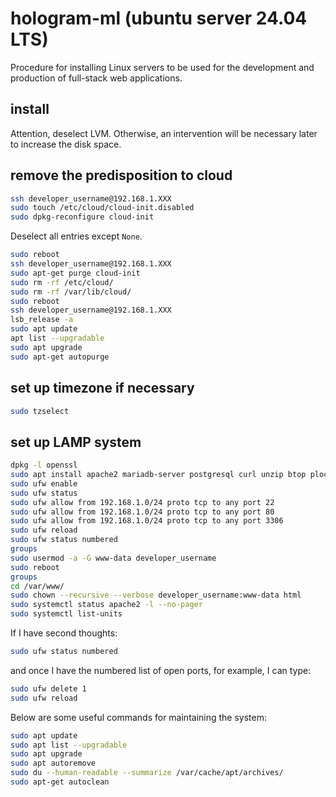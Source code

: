 # hologram-ml  (ubuntu server 24.04 LTS)

Procedure for installing Linux servers to be used for the development and production of full-stack web applications.

## install

Attention, deselect LVM.
Otherwise, an intervention will be necessary later to increase the disk space.

## remove the predisposition to cloud

```bash
ssh developer_username@192.168.1.XXX
sudo touch /etc/cloud/cloud-init.disabled
sudo dpkg-reconfigure cloud-init
```

Deselect all entries except `None`.

```bash
sudo reboot
ssh developer_username@192.168.1.XXX
sudo apt-get purge cloud-init
sudo rm -rf /etc/cloud/
sudo rm -rf /var/lib/cloud/
sudo reboot
ssh developer_username@192.168.1.XXX
lsb_release -a
sudo apt update
apt list --upgradable
sudo apt upgrade
sudo apt-get autopurge
```

## set up timezone if necessary

```bash
sudo tzselect
```

## set up LAMP system

```bash
dpkg -l openssl
sudo apt install apache2 mariadb-server postgresql curl unzip btop plocate net-tools
sudo ufw enable
sudo ufw status
sudo ufw allow from 192.168.1.0/24 proto tcp to any port 22
sudo ufw allow from 192.168.1.0/24 proto tcp to any port 80
sudo ufw allow from 192.168.1.0/24 proto tcp to any port 3306
sudo ufw reload
sudo ufw status numbered
groups
sudo usermod -a -G www-data developer_username
sudo reboot
groups
cd /var/www/
sudo chown --recursive --verbose developer_username:www-data html
sudo systemctl status apache2 -l --no-pager
sudo systemctl list-units
```

If I have second thoughts:

```bash
sudo ufw status numbered
```

and once I have the numbered list of open ports, for example, I can type:

```bash
sudo ufw delete 1
sudo ufw reload
```

Below are some useful commands for maintaining the system:

```bash
sudo apt update
sudo apt list --upgradable
sudo apt upgrade
sudo apt autoremove
sudo du --human-readable --summarize /var/cache/apt/archives/
sudo apt-get autoclean
```
